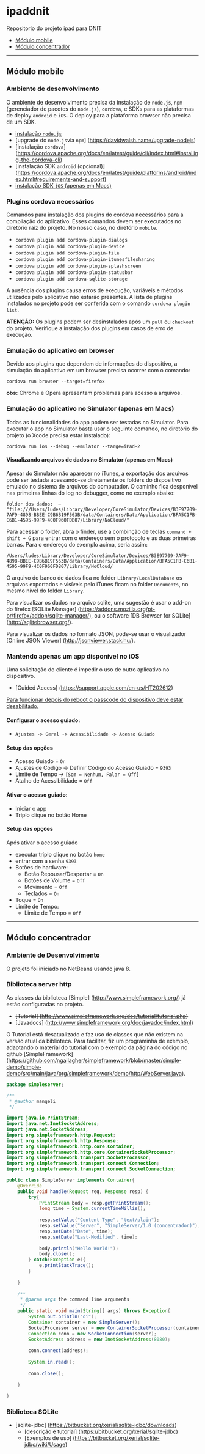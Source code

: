 # ipaddnit
Repositorio do projeto ipad para DNIT

* [Módulo mobile](#módulo-mobile)
* [Módulo concentrador](#módulo-concentrador)

---
## Módulo mobile 
### Ambiente de desenvolvimento
O ambiente de desenvolvimento precisa da instalação de `node.js`, `npm` (gerenciador de pacotes do `node.js`), `cordova`, e SDKs para as plataformas de deploy `android` e `iOS`. O deploy para a plataforma browser não precisa de um SDK.

* [instalação `node.js`](https://nodejs.org/en/download/package-manager/)
* [upgrade do `node.js`via `npm`] (https://davidwalsh.name/upgrade-nodejs)
* [instalação `cordova`] (https://cordova.apache.org/docs/en/latest/guide/cli/index.html#installing-the-cordova-cli)
* [instalação SDK `android` (opcional)] (https://cordova.apache.org/docs/en/latest/guide/platforms/android/index.html#requirements-and-support)
* [instalação SDK `iOS` (apenas em Macs)](https://cordova.apache.org/docs/en/latest/guide/platforms/ios/index.html#requirements-and-support)

### Plugins cordova necessários
Comandos para instalação dos plugins do cordova necessários para a compilação do aplicativo. Esses comandos devem ser executados no diretório raiz do projeto. No nosso caso, no diretório `mobile`.

* `cordova plugin add cordova-plugin-dialogs`
* `cordova plugin add cordova-plugin-device`
* `cordova plugin add cordova-plugin-file`
* `cordova plugin add cordova-plugin-itunesfilesharing`
* `cordova plugin add cordova-plugin-splashscreen`
* `cordova plugin add cordova-plugin-statusbar`
* `cordova plugin add cordova-sqlite-storage`

A ausência dos plugins causa erros de execução, variáveis e métodos utilizados pelo aplicativo não estarão presentes. A lista de plugins instalados no projeto pode ser conferida com o comando `cordova plugin list`.

__ATENÇÃO:__ Os plugins podem ser desinstalados após um `pull` ou `checkout` do projeto. Verifique a instalação dos plugins em casos de erro de execução.

### Emulação do aplicativo em browser
Devido aos plugins que dependem de informações do dispositivo, a simulação do aplicativo em um browser precisa ocorrer com o 
comando:

`cordova run browser --target=firefox`

__obs:__ Chrome e Opera apresentam problemas para acesso a arquivos.

### Emulação do aplicativo no Simulator (apenas em Macs)
Todas as funcionalidades do app podem ser testadas no Simulator. Para executar o app no Simulator basta usar o seguinte comando, no diretório do projeto (o Xcode precisa estar instalado):

`cordova run ios --debug --emulator --targe=iPad-2`

#### Visualizando arquivos de dados no Simulator (apenas em Macs)
Apesar do Simulator não aparecer no iTunes, a exportação dos arquivos pode ser testada acessando-se diretamente os folders do dispositivo emulado no sistema de arquivos do computador. O caminho fica desponível nas primeiras linhas do log no debugger, como no exemplo abaixo:

```
folder dos dados:  – "file:///Users/ludes/Library/Developer/CoreSimulator/Devices/B3E97709-7AF9-4898-BBEE-C9B6B19F563B/data/Containers/Data/Application/BFA5C1FB-C6B1-4595-99F9-4C0F960FDB07/Library/NoCloud/"
````

Para acessar o folder, abra o finder, use a combinção de teclas `command + shift + G` para entrar com o endereço sem o protocolo e as duas primeiras barras. Para o endereço do exemplo acima, seria assim:

```
/Users/ludes/Library/Developer/CoreSimulator/Devices/B3E97709-7AF9-4898-BBEE-C9B6B19F563B/data/Containers/Data/Application/BFA5C1FB-C6B1-4595-99F9-4C0F960FDB07/Library/NoCloud/
````
O arquivo do banco de dados fica no folder `Library/LocalDatabase` os arquivos exportados e visíveis pelo iTunes ficam no folder `Documents`, no mesmo nível do folder `Library`.

Para visualizar os dados no arquivo sqlite, uma sugestão é usar o add-on do firefox [SQLite Manager] (https://addons.mozilla.org/pt-br/firefox/addon/sqlite-manager/), ou o software [DB Browser for SQLite] (http://sqlitebrowser.org/). 

Para visualizar os dados no formato JSON, pode-se usar o visualizador [Online JSON Viewer] (http://jsonviewer.stack.hu/).

### Mantendo apenas um app disponível no iOS
Uma solicitação do cliente é impedir o uso de outro aplicativo no dispositivo.

* [Guided Access] (https://support.apple.com/en-us/HT202612)

[Para funcionar depois do reboot o passcode do dispositivo deve estar desabilitado.](http://stackoverflow.com/questions/20864999/make-ios-application-run-at-startup)

#### Configurar o acesso guiado:
+ `Ajustes -> Geral -> Acessibilidade -> Acesso Guiado`

#### Setup das opções
+ Acesso Guiado = `On`
+ Ajustes de Código -> Definir Código do Acesso Guiado = `9393`
+ Limite de Tempo -> `[Som = Nenhum, Falar = Off]`
+ Atalho de Acessibilidade = `Off`

#### Ativar o acesso guiado:
+ Iniciar o app
+ Triplo clique no botão Home

#### Setup das opções
Após ativar o acesso guiado
+ executar triplo clique no botão `home`
+ entrar com a senha `9393`
+ Botões de hardware: 
  + Botão Repousar/Despertar = `On`
  + Botões de Volume = `Off`
  + Movimento = `Off`
  + Teclados = `On`
+ Toque = `On`
+ Limite de Tempo:
  + Limite de Tempo = `Off`

---
## Módulo concentrador
### Ambiente de Desenvolvimento
O projeto foi iniciado no NetBeans usando java 8.

### Biblioteca server http
As classes da biblioteca [Simple] (http://www.simpleframework.org/) já estão configuradas no projeto. 

* <del>[Tutorial] (http://www.simpleframework.org/doc/tutorial/tutorial.php)</del>
* [Javadocs] (http://www.simpleframework.org/doc/javadoc/index.html)

O Tutorial está desatualizado e faz uso de classes que não existem na versão atual da biblioteca. Para facilitar, fiz um programinha de exemplo, adaptando o material do tutorial com o exemplo da página do código no github [SimpleFramework] (https://github.com/ngallagher/simpleframework/blob/master/simple-demo/simple-demo/src/main/java/org/simpleframework/demo/http/WebServer.java).

```java
package simpleserver;

/**
 * @author mangeli
 */

import java.io.PrintStream;
import java.net.InetSocketAddress;
import java.net.SocketAddress;
import org.simpleframework.http.Request;
import org.simpleframework.http.Response;
import org.simpleframework.http.core.Container;
import org.simpleframework.http.core.ContainerSocketProcessor;
import org.simpleframework.transport.SocketProcessor;
import org.simpleframework.transport.connect.Connection;
import org.simpleframework.transport.connect.SocketConnection;

public class SimpleServer implements Container{
	@Override
	public void handle(Request req, Response resp) {
		try{
			PrintStream body = resp.getPrintStream();
			long time = System.currentTimeMillis();
			
			resp.setValue("Content-Type", "text/plain");
			resp.setValue("Server", "SimpleServer/1.0 (concentrador)");
			resp.setDate("Date", time);
			resp.setDate("Last-Modified", time);
			
			body.println("Hello World!");
			body.close();
		} catch(Exception e){
			e.printStackTrace();
		}
		
	}
	
	/**
	 * @param args the command line arguments
	 */
	public static void main(String[] args) throws Exception{
		System.out.println("oi");
		Container container = new SimpleServer();
		SocketProcessor server = new ContainerSocketProcessor(container);
		Connection conn = new SocketConnection(server);
		SocketAddress address = new InetSocketAddress(8080);
		
		conn.connect(address);
		
		System.in.read();
		
		conn.close();
		
	}
	
}
```

### Biblioteca SQLite

* [sqlite-jdbc] (https://bitbucket.org/xerial/sqlite-jdbc/downloads)
  * [descrição e tutorial] (https://bitbucket.org/xerial/sqlite-jdbc) 
  * [Exemplos de uso] (https://bitbucket.org/xerial/sqlite-jdbc/wiki/Usage)
